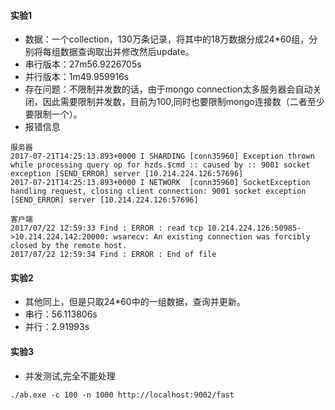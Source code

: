 #### 实验1
- 数据：一个collection，130万条记录，将其中的18万数据分成24*60组，分别将每组数据查询取出并修改然后update。
- 串行版本：27m56.9226705s
- 并行版本：1m49.959916s
- 存在问题：不限制并发数的话，由于mongo connection太多服务器会自动关闭，因此需要限制并发数，目前为100,同时也要限制mongo连接数（二者至少要限制一个）。
- 报错信息
```
服务器
2017-07-21T14:25:13.893+0000 I SHARDING [conn35960] Exception thrown while processing query op for hzds.$cmd :: caused by :: 9001 socket exception [SEND_ERROR] server [10.214.224.126:57696] 
2017-07-21T14:25:13.893+0000 I NETWORK  [conn35960] SocketException handling request, closing client connection: 9001 socket exception [SEND_ERROR] server [10.214.224.126:57696] 

客户端
2017/07/22 12:59:33 Find : ERROR : read tcp 10.214.224.126:50985->10.214.224.142:20000: wsarecv: An existing connection was forcibly closed by the remote host.
2017/07/22 12:59:34 Find : ERROR : End of file

```

#### 实验2
- 其他同上，但是只取24*60中的一组数据，查询并更新。
- 串行：56.113806s
- 并行：2.91993s

#### 实验3
- 并发测试,完全不能处理
```
./ab.exe -c 100 -n 1000 http://localhost:9002/fast

```



